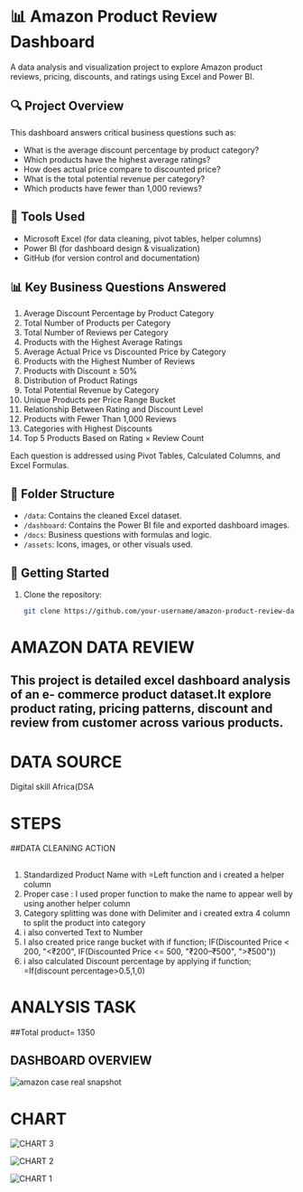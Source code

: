 # 📊 Amazon Product Review Dashboard

A data analysis and visualization project to explore Amazon product reviews, pricing, discounts, and ratings using Excel and Power BI.

## 🔍 Project Overview

This dashboard answers critical business questions such as:
- What is the average discount percentage by product category?
- Which products have the highest average ratings?
- How does actual price compare to discounted price?
- What is the total potential revenue per category?
- Which products have fewer than 1,000 reviews?

## 🧰 Tools Used

- Microsoft Excel (for data cleaning, pivot tables, helper columns)
- Power BI (for dashboard design & visualization)
- GitHub (for version control and documentation)

## 📊 Key Business Questions Answered

1. Average Discount Percentage by Product Category  
2. Total Number of Products per Category  
3. Total Number of Reviews per Category  
4. Products with the Highest Average Ratings  
5. Average Actual Price vs Discounted Price by Category  
6. Products with the Highest Number of Reviews  
7. Products with Discount ≥ 50%  
8. Distribution of Product Ratings  
9. Total Potential Revenue by Category  
10. Unique Products per Price Range Bucket  
11. Relationship Between Rating and Discount Level  
12. Products with Fewer Than 1,000 Reviews  
13. Categories with Highest Discounts  
14. Top 5 Products Based on Rating × Review Count

Each question is addressed using Pivot Tables, Calculated Columns, and Excel Formulas.

## 📁 Folder Structure

- `/data`: Contains the cleaned Excel dataset.
- `/dashboard`: Contains the Power BI file and exported dashboard images.
- `/docs`: Business questions with formulas and logic.
- `/assets`: Icons, images, or other visuals used.

## 🚀 Getting Started

1. Clone the repository:
   ```bash
   git clone https://github.com/your-username/amazon-product-review-dashboard.git

# AMAZON DATA REVIEW
## This project is detailed excel dashboard analysis of an e- commerce product dataset.It explore product rating, pricing patterns, discount and review from customer across various products.
# DATA SOURCE
Digital skill Africa(DSA
# STEPS
##DATA CLEANING ACTION
##
1. Standardized Product Name with =Left function and i created a helper column
2. Proper case : I used proper function to make the name to appear well by using another helper column
3. Category splitting was done with Delimiter and i created extra 4 column to split the product into category
4. i also converted Text to Number
5. I also created price range bucket
with if function; IF(Discounted Price < 200, "<₹200",
   IF(Discounted Price <= 500, "₹200–₹500", ">₹500"))
6. i also calculated Discount percentage by applying if function; =If(discount percentage>0.5,1,0)
# ANALYSIS TASK
##Total product= 1350
## DASHBOARD OVERVIEW

![amazon case real  snapshot](https://github.com/user-attachments/assets/76114aa7-374b-4931-9c20-8e3a4408c87f)
# CHART

![CHART 3](https://github.com/user-attachments/assets/fdda82b3-cec6-4dcb-9edd-c40e60f304b1)

![CHART 2](https://github.com/user-attachments/assets/42312a47-105a-45a6-b578-510c92fe0a7b)

![CHART 1](https://github.com/user-attachments/assets/eab49d7c-60a0-43de-9a50-9d09363dee70)
